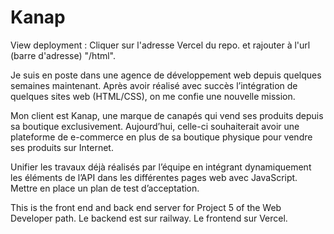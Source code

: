 # Kanap #
View deployment : Cliquer sur l'adresse Vercel du repo. et rajouter à l'url (barre d'adresse) "/html".

Je suis en poste dans une agence de développement web depuis quelques semaines maintenant. Après avoir réalisé avec succès l’intégration de quelques sites web (HTML/CSS), on me confie une nouvelle mission.

Mon client est Kanap, une marque de canapés qui vend ses produits depuis sa boutique exclusivement. Aujourd’hui, celle-ci souhaiterait avoir une plateforme de e-commerce en plus de sa boutique physique pour vendre ses produits sur Internet.

Unifier les travaux déjà réalisés par l’équipe en intégrant dynamiquement les éléments de l’API dans les différentes pages web avec JavaScript. 
Mettre en place un plan de test d’acceptation.


This is the front end and back end server for Project 5 of the Web Developer path.
Le backend est sur railway.
Le frontend sur Vercel.


